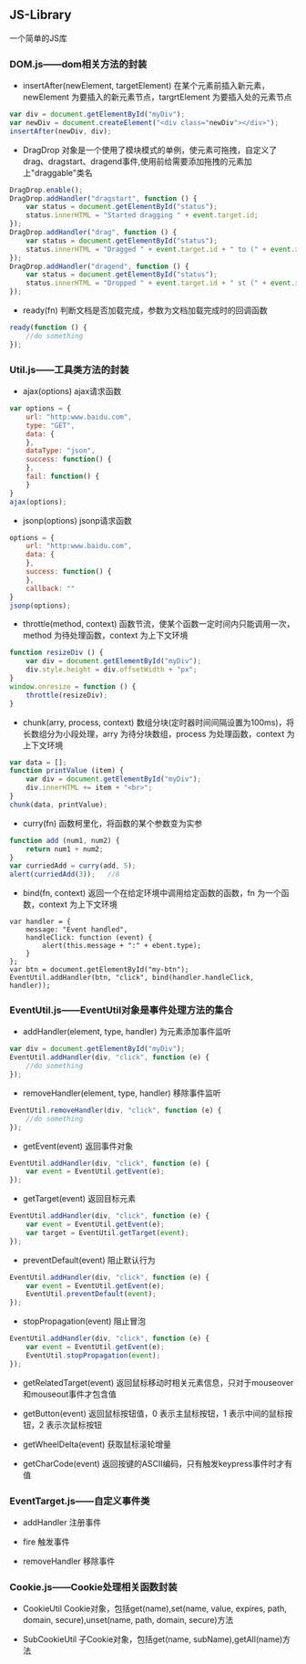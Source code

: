 ## JS-Library
一个简单的JS库

### DOM.js——dom相关方法的封装

* insertAfter(newElement, targetElement) 在某个元素前插入新元素，newElement 为要插入的新元素节点，targrtElement 为要插入处的元素节点

```javascript
var div = document.getElementById("myDiv");
var newDiv = document.createElement("<div class="newDiv"></div>");
insertAfter(newDiv, div);
```

* DragDrop 对象是一个使用了模块模式的单例，使元素可拖拽，自定义了drag、dragstart、dragend事件,使用前给需要添加拖拽的元素加上"draggable"类名

```javascript
DragDrop.enable();
DragDrop.addHandler("dragstart", function () {
    var status = document.getElementById("status");
    status.innerHTML = "Started dragging " + event.target.id;
});
DragDrop.addHandler("drag", function () {
    var status = document.getElementById("status");
    status.innerHTML = "Dragged " + event.target.id + " to (" + event.x + ", " + event.y + ")";
});
DragDrop.addHandler("dragend", function () {
    var status = document.getElementById("status");
    status.innerHTML = "Dropped " + event.target.id + " st (" + event.x + ", " + event.y + ")";
});
```      

* ready(fn) 判断文档是否加载完成，参数为文档加载完成时的回调函数

```javascript
ready(function () {
    //do something
});
```

### Util.js——工具类方法的封装

* ajax(options) ajax请求函数

```javascript
var options = {
 	url: "http:www.baidu.com",
	type: "GET",
	data: {
	},
	dataType: "json",
	success: function() {
	},
	fail: function() {
	}
}
ajax(options);
```

* jsonp(options) jsonp请求函数

```javascript
options = {
	url: "http:www.baidu.com",
	data: {
	},
	success: function() {
	},
	callback: ""
}
jsonp(options);
```

* throttle(method, context) 函数节流，使某个函数一定时间内只能调用一次，method 为待处理函数，context 为上下文环境

```javascript
function resizeDiv () {
    var div = document.getElementById("myDiv");
    div.style.height = div.offsetWidth + "px";
}
window.onresize = function () {
    throttle(resizeDiv);
}
```

* chunk(arry, process, context) 数组分块(定时器时间间隔设置为100ms)，将长数组分为小段处理，arry 为待分块数组，process 为处理函数，context 为上下文环境

```javascript
var data = [];
function printValue (item) {
    var div = document.getElementById("myDiv");
    div.innerHTML += item + "<br>";
}
chunk(data, printValue);
```

* curry(fn) 函数柯里化，将函数的某个参数变为实参

```javascript
function add (num1, num2) {
    return num1 + num2;
}
var curriedAdd = curry(add, 5);
alert(curriedAdd(3));   //8
```

* bind(fn, context) 返回一个在给定环境中调用给定函数的函数，fn 为一个函数，context 为上下文环境

```javascipt
var handler = {
    message: "Event handled",
    handleClick: function (event) {
        alert(this.message + ":" + ebent.type);
    }
};
var btn = document.getElementById("my-btn");
EventUtil.addHandler(btn, "click", bind(handler.handleClick, handler));
```

### EventUtil.js——EventUtil对象是事件处理方法的集合

* addHandler(element, type, handler) 为元素添加事件监听

```javascript
var div = document.getElementById("myDiv");
EventUtil.addHandler(div, "click", function (e) {
    //do something
});
```

* removeHandler(element, type, handler) 移除事件监听
```javascript
EventUtil.removeHandler(div, "click", function (e) {
    //do something
});
```

* getEvent(event) 返回事件对象

```javascript
EventUtil.addHandler(div, "click", function (e) {
    var event = EventUtil.getEvent(e);
});
```

* getTarget(event) 返回目标元素

```javascript
EventUtil.addHandler(div, "click", function (e) {
    var event = EventUtil.getEvent(e);
    var target = EventUtil.getTarget(event);
});
```

* preventDefault(event) 阻止默认行为

```javascript
EventUtil.addHandler(div, "click", function (e) {
    var event = EventUtil.getEvent(e);
    EventUtil.preventDefault(event);
});
```

* stopPropagation(event) 阻止冒泡

```javascript
EventUtil.addHandler(div, "click", function (e) {
    var event = EventUtil.getEvent(e);
    EventUtil.stopPropagation(event);
});
```

* getRelatedTarget(event) 返回鼠标移动时相关元素信息，只对于mouseover和mouseout事件才包含值

* getButton(event) 返回鼠标按钮值，0 表示主鼠标按钮，1 表示中间的鼠标按钮，2 表示次鼠标按钮

* getWheelDelta(event) 获取鼠标滚轮增量

* getCharCode(event) 返回按键的ASCII编码，只有触发keypress事件时才有值

### EventTarget.js——自定义事件类

* addHandler 注册事件

* fire 触发事件

* removeHandler 移除事件

### Cookie.js——Cookie处理相关函数封装

* CookieUtil Cookie对象，包括get(name),set(name, value, expires, path, domain, secure),unset(name, path, domain, secure)方法

* SubCookieUtil 子Cookie对象，包括get(name, subName),getAll(name)方法
